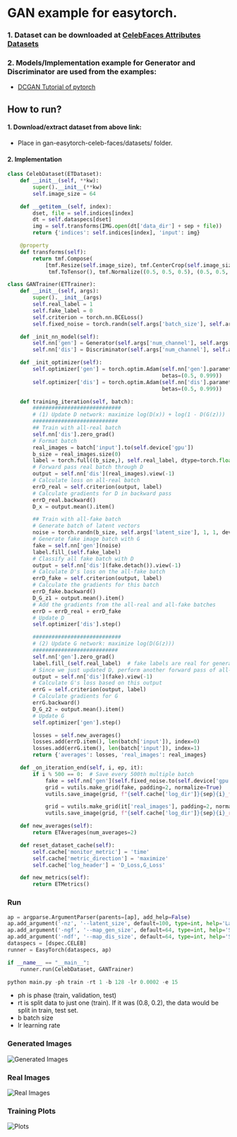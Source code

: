 # GAN example for easytorch.
### 1. Dataset can be downloaded at [CelebFaces Attributes Datasets](http://mmlab.ie.cuhk.edu.hk/projects/CelebA.html)
### 2. Models/Implementation example for Generator and Discriminator are used from the examples:
- [DCGAN Tutorial of pytorch](https://pytorch.org/tutorials/beginner/dcgan_faces_tutorial.html)

## How to run?
#### 1. Download/extract dataset from above link:
* Place in gan-easytorch-celeb-faces/datasets/ folder.
#### 2. Implementation
```python
class CelebDataset(ETDataset):
    def __init__(self, **kw):
        super().__init__(**kw)
        self.image_size = 64

    def __getitem__(self, index):
        dset, file = self.indices[index]
        dt = self.dataspecs[dset]
        img = self.transforms(IMG.open(dt['data_dir'] + sep + file))
        return {'indices': self.indices[index], 'input': img}

    @property
    def transforms(self):
        return tmf.Compose(
            [tmf.Resize(self.image_size), tmf.CenterCrop(self.image_size),
             tmf.ToTensor(), tmf.Normalize((0.5, 0.5, 0.5), (0.5, 0.5, 0.5))])
```

```python
class GANTrainer(ETTrainer):
    def __init__(self, args):
        super().__init__(args)
        self.real_label = 1
        self.fake_label = 0
        self.criterion = torch.nn.BCELoss()
        self.fixed_noise = torch.randn(self.args['batch_size'], self.args['latent_size'], 1, 1)

    def _init_nn_model(self):
        self.nn['gen'] = Generator(self.args['num_channel'], self.args['latent_size'], self.args['map_gen_size'])
        self.nn['dis'] = Discriminator(self.args['num_channel'], self.args['map_dis_size'])

    def _init_optimizer(self):
        self.optimizer['gen'] = torch.optim.Adam(self.nn['gen'].parameters(), lr=self.args['learning_rate'],
                                                 betas=(0.5, 0.999))
        self.optimizer['dis'] = torch.optim.Adam(self.nn['dis'].parameters(), lr=self.args['learning_rate'],
                                                 betas=(0.5, 0.999))

    def training_iteration(self, batch):
        ############################
        # (1) Update D network: maximize log(D(x)) + log(1 - D(G(z)))
        ###########################
        ## Train with all-real batch
        self.nn['dis'].zero_grad()
        # Format batch
        real_images = batch['input'].to(self.device['gpu'])
        b_size = real_images.size(0)
        label = torch.full((b_size,), self.real_label, dtype=torch.float, device=self.device['gpu'])
        # Forward pass real batch through D
        output = self.nn['dis'](real_images).view(-1)
        # Calculate loss on all-real batch
        errD_real = self.criterion(output, label)
        # Calculate gradients for D in backward pass
        errD_real.backward()
        D_x = output.mean().item()

        ## Train with all-fake batch
        # Generate batch of latent vectors
        noise = torch.randn(b_size, self.args['latent_size'], 1, 1, device=self.device['gpu'])
        # Generate fake image batch with G
        fake = self.nn['gen'](noise)
        label.fill_(self.fake_label)
        # Classify all fake batch with D
        output = self.nn['dis'](fake.detach()).view(-1)
        # Calculate D's loss on the all-fake batch
        errD_fake = self.criterion(output, label)
        # Calculate the gradients for this batch
        errD_fake.backward()
        D_G_z1 = output.mean().item()
        # Add the gradients from the all-real and all-fake batches
        errD = errD_real + errD_fake
        # Update D
        self.optimizer['dis'].step()

        ############################
        # (2) Update G network: maximize log(D(G(z)))
        ###########################
        self.nn['gen'].zero_grad()
        label.fill_(self.real_label)  # fake labels are real for generator cost
        # Since we just updated D, perform another forward pass of all-fake batch through D
        output = self.nn['dis'](fake).view(-1)
        # Calculate G's loss based on this output
        errG = self.criterion(output, label)
        # Calculate gradients for G
        errG.backward()
        D_G_z2 = output.mean().item()
        # Update G
        self.optimizer['gen'].step()

        losses = self.new_averages()
        losses.add(errD.item(), len(batch['input']), index=0)
        losses.add(errG.item(), len(batch['input']), index=1)
        return {'averages': losses, 'real_images': real_images}

    def _on_iteration_end(self, i, ep, it):
        if i % 500 == 0:  # Save every 500th multiple batch
            fake = self.nn['gen'](self.fixed_noise.to(self.device['gpu'])).detach().cpu()
            grid = vutils.make_grid(fake, padding=2, normalize=True)
            vutils.save_image(grid, f"{self.cache['log_dir']}{sep}{i}_fake.png")

            grid = vutils.make_grid(it['real_images'], padding=2, normalize=True)
            vutils.save_image(grid, f"{self.cache['log_dir']}{sep}{i}_real.png")

    def new_averages(self):
        return ETAverages(num_averages=2)

    def reset_dataset_cache(self):
        self.cache['monitor_metric'] = 'time'
        self.cache['metric_direction'] = 'maximize'
        self.cache['log_header'] = 'D_Loss,G_Loss'

    def new_metrics(self):
        return ETMetrics()
```
### Run
```python
ap = argparse.ArgumentParser(parents=[ap], add_help=False)
ap.add_argument('-nz', '--latent_size', default=100, type=int, help='Latent vector Size.(Size of generator input)')
ap.add_argument('-ngf', '--map_gen_size', default=64, type=int, help='Size of feature map in Gen ')
ap.add_argument('-ndf', '--map_dis_size', default=64, type=int, help='Size of feature map in Disc ')
dataspecs = [dspec.CELEB]
runner = EasyTorch(dataspecs, ap)

if __name__ == "__main__":
    runner.run(CelebDataset, GANTrainer)
```

```python 
python main.py -ph train -rt 1 -b 128 -lr 0.0002 -e 15
```
- ph is phase (train, validation, test)
- rt is split data to just one (train). If it was (0.8, 0.2), the data would be split in train, test set.
- b batch size
- lr learning rate

### Generated Images
![Generated Images](net_logs/CELEB/1500_fake.png)

### Real Images
![Real Images](net_logs/CELEB/1500_real.png)

### Training Plots
![Plots](net_logs/CELEB/CELEB_training_log.png)
